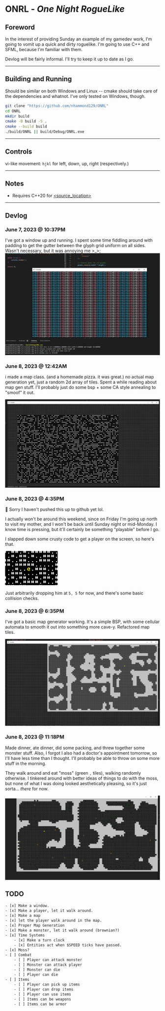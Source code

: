 # ONRL - _One Night RogueLike_

## Foreword

In the interest of providing Sunday an example of my gamedev work, I'm going to vomit up a quick and dirty roguelike. I'm going to use C++ and SFML, because I'm familiar with them.

Devlog will be fairly informal. I'll try to keep it up to date as I go.

----

## Building and Running

Should be similar on both Windows and Linux -- cmake should take care of the dependencies and whatnot. I've only tested on Windows, though.
```bash
git clone "https://github.com/nhammond129/ONRL"
cd ONRL
mkdir build
cmake -B build -S .
cmake --build build
./build/ONRL || build/Debug/ONRL.exe
```

----
## Controls

vi-like movement: `hjkl` for left, down, up, right (respectively.)

----
## Notes
- Requires C++20 for [<source_location>](https://en.cppreference.com/w/cpp/utility/source_location)

----
## Devlog

### June 7, 2023 @ 10:37PM

I've got a window up and running.
I spent some time fiddling around with padding to get the gutter between the glyph grid uniform on all sides. Wasn't necessary, but it was annoying me >_>;
![Window](./pics/make_a_window.png)

### June 8, 2023 @ 12:42AM

i made a map class. (and a homemade pizza. it was great.)
no actual map generation yet, just a random 2d array of tiles.
Spent a while reading about map gen stuff. I'll probably just do some bsp + some CA style annealing to "smoof" it out.

![Map](./pics/map_initial.png)

### June 8, 2023 @ 4:35PM

👀 Sorry I haven't pushed this up to github yet lol.

I actually won't be around this weekend, since on Friday I'm going up north to visit my mother, and I won't be back until Sunday night or mid-Monday. I know time is pressing, but it'll certainly be something "playable" before I go.

I slapped down some crusty code to get a player on the screen, so here's that.

![Player](./pics/player.png)

Just arbitrarily dropping him at `5, 5` for now, and there's some basic collision checks.

### June 8, 2023 @ 6:35PM

I've got a basic map generator working. It's a simple BSP, with some cellular automata to smooth it out into something more cave-y. Refactored map tiles.

![Map](./pics/map_gen.png)

### June 8, 2023 @ 11:18PM

Made dinner, ate dinner, did some packing, and threw together some monster stuff.
Also, I forgot I also had a doctor's appointment tomorrow, so I'll have less time than I thought. I'll probably be able to throw on some more stuff in the morning.

They walk around and eat "moss" (green `,` tiles), walking randomly otherwise.
I tinkered around with better ideas of things to do with the moss, but none of what I was doing looked aesthetically pleasing, so it's just sorta... _there_ for now.

![Monsters](./pics/monsters.png)


## TODO

    - [x] Make a window.
    - [x] Make a player, let it walk around.
    - [x] Make a map
    - [x] let the player walk around in the map.
    - [x] Proper Map Generation
    - [x] Make a monster, let it walk around (brownian?)
    - [x] Time Systems
        - [x] Make a turn clock
        - [x] Entities act when $SPEED ticks have passed.
    - [x] Moss?
    - [ ] Combat
        - [ ] Player can attack monster
        - [ ] Monster can attack player
        - [ ] Monster can die
        - [ ] Player can die
    - [ ] Items
        - [ ] Player can pick up items
        - [ ] Player can drop items
        - [ ] Player can use items
        - [ ] Items can be weapons
        - [ ] Items can be armor